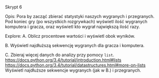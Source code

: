 Skrypt 6

Opis:
Pora by zacząć zbierać statystyki naszych wygranych i przegranych.
Pod koniec gry (po wszystkich rozgrywkach) wyświetl ilość wygranych komputera i gracza, oraz wyświetl kto wygrał największą ilość razy.

Explore:
A. Oblicz procentowe wartości i wyświetl obok wyników.

B. Wyświetl najdłuższą sekwencję wygranych dla gracza i komputera.

C. Zbieraj więcej danych do analizy przy pomocy `list`. 
https://docs.python.org/3.4/tutorial/introduction.html#lists
https://docs.python.org/3.4/tutorial/datastructures.html#more-on-lists
Wyświetl najdłuższe sekwencje wygranych (jak w B.) i przegranych.